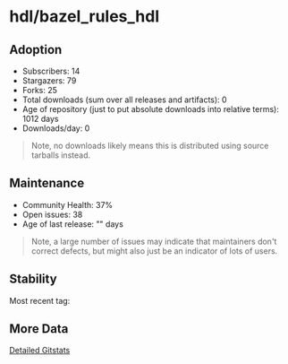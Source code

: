 # hdl/bazel_rules_hdl

## Adoption

- Subscribers: 14
- Stargazers: 79
- Forks: 25
- Total downloads (sum over all releases and artifacts): 0
- Age of repository (just to put absolute downloads into relative terms): 1012 days
- Downloads/day: 0

> Note, no downloads likely means this is distributed using source tarballs instead.

## Maintenance

- Community Health: 37%
- Open issues: 38
- Age of last release: "<No Releases>" days

> Note, a large number of issues may indicate that maintainers don't correct defects, but might also
> just be an indicator of lots of users.

## Stability

Most recent tag: 

## More Data

[Detailed Gitstats](/bazel-catalog/gitstats/hdl/bazel_rules_hdl)

